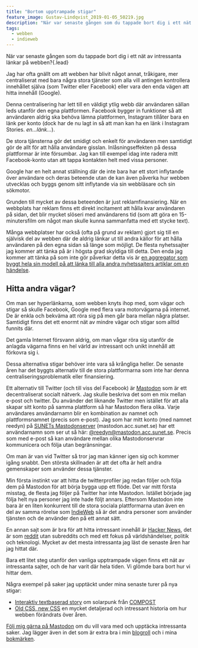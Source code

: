 ```yaml
---
title: "Bortom upptrampade stigar"
feature_image: Gustav-Lindqvist_2019-01-05_50219.jpg
description: "När var senaste gången som du tappade bort dig i ett nät av intressanta länkar på webben?"
tags:
  - webben
  - indieweb
---
```


När var senaste gången som du tappade bort dig i ett nät av intressanta länkar på webben?{.lead}

Jag har ofta gnällt om att webben har blivit något annat, tråkigare, mer centraliserat med bara några stora tjänster som alla vill antingen kontrollera innehållet själva (som Twitter eller Facebook) eller vara den enda vägen att hitta innehåll (Google). 

Denna centralisering har lett till en väldigt ytlig webb där användaren sällan leds utanför den egna plattformen. Facebook bygger in funktioner så att användaren aldrig ska behöva lämna plattformen, Instagram tillåter bara en länk per konto (dock har de nu lagt in så att man kan ha en länk i Instagram Stories. _en…länk…_).

De stora tjänsterna gör det smidigt och enkelt för användaren men samtidigt gör de allt för att hålla användare gisslan. Inlåsningseffekten på dessa plattformar är inte försumbar. Jag kan till exempel idag inte radera mitt Facebook-konto utan att tappa kontakten helt med vissa personer.

Google har en helt annat ställning där de inte bara har ett stort inflytande över användare och deras beteende utan de kan även påverka hur webben utvecklas och byggs genom sitt inflytande via sin webbläsare och sin sökmotor.
 
Grunden till mycket av dessa beteenden är just reklamfinansiering. När en webbplats har reklam finns ett direkt incitament att hålla kvar användaren på sidan, det blir mycket slöseri med användarens tid (som att göra en 15-minutersfilm om något man skulle kunna sammanfatta med ett stycke text).

Många webbplatser har också (ofta på grund av reklam) gjort sig till en självisk del av webben där de aldrig länkar ut till andra källor för att hålla användaren på den egna sidan så länge som möjligt. De flesta nyhetssajter jag kommer att tänka på är i högsta grad skyldiga till detta. Den enda jag kommer att tänka på som inte gör påverkar detta vis är [en aggregator som byggt hela sin modell på att länka till alla andra nyhetssajters artiklar om en händelse][Omni].
 
## Hitta andra vägar?

Om man ser hyperlänkarna, som webben knyts ihop med, som vägar och stigar så skulle Facebook, Google med flera vara motorvägarna på internet. De är enkla och bekväma att röra sig på men går bara mellan några platser. Samtidigt finns det ett enormt nät av mindre vägar och stigar som alltid funnits där. 

Det gamla Internet försvann aldrig, om man vågar röra sig utanför de anlagda vägarna finns en hel värld av intressant och unikt innehåll att förkovra sig i.

Dessa alternativa stigar behöver inte vara så krångliga heller. De senaste åren har det byggts alternativ till de stora plattformarna som inte har denna centraliseringsproblematik eller finansiering.

Ett alternativ till Twitter (och till viss del Facebook) är [Mastodon] som är ett decentraliserat socialt nätverk. Jag skulle beskriva det som en mix mellan e-post och twitter. Du använder det liknande Twitter men istället för att alla skapar sitt konto på samma plattform så har Mastodon flera olika. Varje användares användarnamn blir en kombination av namnet och plattformsnamnet (precis som e-post). Jag som har mitt konto (med namnet reedyn) på [SUNETs Mastodonserver] (mastodon.acc.sunet.se) har ett användarnamn som ser ut så här: [@reedyn@mastodon.acc.sunet.se]. Precis som med e-post så kan användare mellan olika Mastodonservrar kommunicera och följa utan begränsningar.

Om man är van vid Twitter så tror jag man känner igen sig och kommer igång snabbt. Den största skillnaden är att det ofta är helt andra gemenskaper som använder dessa tjänster.

Min första instinkt var att hitta de twitterprofiler jag redan följer och följa dem på Mastodon för att börja bygga upp ett flöde. Det var mitt första misstag, de flesta jag följer på Twitter har inte Mastodon. Istället började jag följa helt nya personer jag inte hade följt annars. Eftersom Mastodon inte bara är en liten konkurrent till de stora sociala plattformarna utan även en del av samma rörelse som [IndieWeb] så är det andra personer som använder tjänsten och de använder den på ett annat sätt.

En annan sajt som är bra för att hitta intressant innehåll är [Hacker News], det är som [reddit] utan subreddits och med ett fokus på världshändelser, politik och teknologi. Mycket av det mesta intressanta jag läst de senaste åren har jag hittat där.

Bara ett litet steg utanför den vanliga upptrampade vägen finns ett nät av intressanta sajter, och de har varit där hela tiden. Vi glömde bara bort hur vi hittar dem.

Några exempel på saker jag upptäckt under mina senaste turer på nya stigar:

 * [Interaktiv textbaserad story](https://two.compost.digital/logging-off/001/) om solarpunk från [COMPOST](https://social.coop/@COMPOST)
 * [Old CSS, new CSS](https://eev.ee/blog/2020/02/01/old-css-new-css/) en mycket detaljerad och intressant historia om hur webben förändrats över åren.

[Följ mig gärna på Mastodon][@reedyn@mastodon.acc.sunet.se] om du vill vara med och upptäcka intressanta saker. Jag lägger även in det som är extra bra i min [blogroll](/blogroll) och i mina [bokmärken](/bokmarken).

[Omni]: https://omni.se
[Google Blog - AMP]: https://developers.google.com/search/blog/2021/04/more-details-page-experience
[ArsTechnica: Google]: https://arstechnica.com/gadgets/2018/12/the-web-now-belongs-to-google-and-that-should-worry-us-all/
[Mastodon]: https://joinmastodon.org
[SUNETs Mastodonserver]: https://mastodon.acc.sunet.se/
[@reedyn@mastodon.acc.sunet.se]: https://mastodon.acc.sunet.se/@reedyn
[IndieWeb]: https://indieweb.org/
[reddit]: https://www.reddit.com
[Hacker News]: https://news.ycombinator.com

